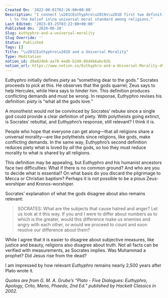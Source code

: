 ```yaml
---
Created On: '2022-08-01T02:26:00+00:00'
Description: "I connect \u201CEuthyphro\u2019s\u201D first two definitions of piety\
  \ to the belief in\na universal moral standard among religions."
Last Edited: '2023-03-25T03:22:00+00:00'
Published On: '2020-06-20'
Slug: euthyphro-and-a-universal-morality
Slug Override: ''
Status: Published
Tags: []
Title: "\u201CEuthyphro\u201D and a Universal Morality"
Type: Meditation
notion_id: d9a824b6-aa78-4ed6-b240-06d4b6abc92b
notion_url: https://www.notion.so/Euthyphro-and-a-Universal-Morality-d9a824b6aa784ed6b24006d4b6abc92b
---
```

<p>Euthyphro initially defines <em>piety</em> as “something dear to the gods.” Socrates proceeds to pick at this. He observes that the gods quarrel; Zeus says to help Hercules, while Hera says to hinder him. This definition produces conflicting demands and must be wrong. In response, Euthyphro revises his definition: <em>piety</em> is “what all the gods love.”</p>
<p>A monotheist would not be convinced by Socrates’ rebuke since a single god could provide a clear definition of piety. With polytheists going extinct, is Socrates’ rebuttal, and Euthyphro’s response, still relevant? I think it is.</p>
<p>People who hope that everyone can get along—that all religions share a universal morality—are like polytheists since religions, like gods, make conflicting demands. In the same way, Euthyphro’s second definition reduces piety what is loved by <em>all</em> the gods, so too they must reduce morality to what is shared by all religions.</p>
<p>This definition may be appealing, but Euthyphro and his humanist ancestors face two difficulties: What if there is no common ground? And who are you to decide what is essential? On what basis do you discard the pilgrimage to Mecca or Christian baptism? Perhaps it is not possible to be a pious Zeus-worshiper and Kronos-worshiper.</p>
<p>Socrates’ explanation of what the gods disagree about also remains relevant:</p>
<blockquote><p>
SOCRATES: What are the subjects that cause hatred and anger? Let us look
at it this way. If you and I were to differ about numbers as to which is
the greater, would this difference make us enemies and angry with each
other, or would we proceed to count and soon resolve our difference
about them?
</p></blockquote>

<p>While I agree that it is easier to disagree about subjective measures, like justice and beauty, religions also disagree about truth. Not all facts can be verified with measurements, as Socrates implies. Was Muhammad a prophet? Did Jesus rise from the dead?</p>
<p>I am impressed by how relevant <em>Euthyphro</em> remains nearly 2,500 years after Plato wrote it.</p>
<p><em>Quotes are from G. M. A. Grube’s “Plato - Five Dialogues: Euthyphro, Apology, Crito, Meno, Phaedo, 2nd Ed.” published by Hackett Classics in 2002.</em></p>
